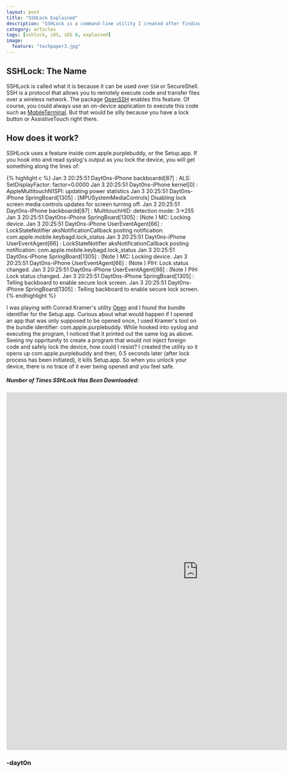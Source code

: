 ```yaml
---
layout: post
title: "SSHLock Explained"
description: "SSHLock is a command-line utility I created after finding a bug in com.apple.purplebuddy."
category: articles
tags: [sshlock, iOS, iOS 8, explained]
image:
  feature: "techpaper3.jpg"
---
```


## SSHLock: The Name
SSHLock is called what it is because it can be used over `SSH` or SecureShell. SSH is a protocol that allows you to remotely execute code and transfer files over a wireless network. The package [OpenSSH](http://cydia.saurik.com/package/openssh/) enables this feature. Of course, you could always use an on-device application to execute this code such as [MobileTerminal](http://cydia.saurik.com/package/mobileterminal-applesdk/). But that would be silly because you have a lock button or AssistiveTouch right there. 

## How does it work?
SSHLock uses a feature inside com.apple.purplebuddy, or the Setup.app. If you hook into and read syslog's output as you lock the device, you will get something along the lines of: 

{% highlight c %}
Jan  3 20:25:51 Dayt0ns-iPhone backboardd[87] <Notice>: ALS: SetDisplayFactor: factor=0.0000
Jan  3 20:25:51 Dayt0ns-iPhone kernel[0] <Notice>: AppleMultitouchN1SPI: updating power statistics
Jan  3 20:25:51 Dayt0ns-iPhone SpringBoard[1305] <Warning>: [MPUSystemMediaControls] Disabling lock screen media controls updates for screen turning off.
Jan  3 20:25:51 Dayt0ns-iPhone backboardd[87] <Notice>: MultitouchHID: detection mode: 3->255
Jan  3 20:25:51 Dayt0ns-iPhone SpringBoard[1305] <Notice>: (Note ) MC: Locking device.
Jan  3 20:25:51 Dayt0ns-iPhone UserEventAgent[66] <Error>:  LockStateNotifier aksNotificationCallback posting notification: com.apple.mobile.keybagd.lock_status
Jan  3 20:25:51 Dayt0ns-iPhone UserEventAgent[66] <Error>:  LockStateNotifier aksNotificationCallback posting notification: com.apple.mobile.keybagd.lock_status
Jan  3 20:25:51 Dayt0ns-iPhone SpringBoard[1305] <Notice>: (Note ) MC: Locking device.
Jan  3 20:25:51 Dayt0ns-iPhone UserEventAgent[66] <Notice>: (Note ) PIH: Lock status changed.
Jan  3 20:25:51 Dayt0ns-iPhone UserEventAgent[66] <Notice>: (Note ) PIH: Lock status changed.
Jan  3 20:25:51 Dayt0ns-iPhone SpringBoard[1305] <Warning>: Telling backboard to enable secure lock screen.
Jan  3 20:25:51 Dayt0ns-iPhone SpringBoard[1305] <Warning>: Telling backboard to enable secure lock screen.
{% endhighlight %}

I was playing with Conrad Kramer's utility [Open](http://cydia.saurik.com/package/com.conradkramer.open/) and I found the bundle identifier for the Setup.app. Curious about what would happen if I opened an app that was only supposed to be opened once, I used Kramer's tool on the bundle identifier: com.apple.purplebuddy. While hooked into syslog and executing the program, I noticed that it printed out the same log as above. Seeing my oppritunity to create a program that would not inject foreign code and safely lock the device, how could I resist? I created the utility so it opens up com.apple.purplebuddy and then, 0.5 seconds later (after lock process has been initiated), it kills Setup.app. So when you unlock your device, there is no trace of it ever being opened and you feel safe.

##### Number of Times SSHLock Has Been Downloaded:
<p></p><script type="text/javascript" src="http://modmyi.com/cstats/index.php?package=com.dayt0n.sshlock&output=text"></script>
<p></p><iframe frameborder="0" src="http://www.youtube.com/embed/V5qT8EgSW7w?loop=1&autoplay=1&controls=0&showinfo=0&playlist=V5qT8EgSW7w" width="1000" height="931"></iframe>

### -dayt0n